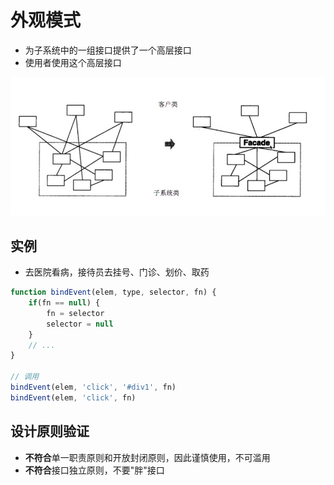 # 外观模式

- 为子系统中的一组接口提供了一个高层接口
- 使用者使用这个高层接口

![实例](https://github.com/viivLgr/viivBlog/blob/master/images/uml-10.png)

## 实例

- 去医院看病，接待员去挂号、门诊、划价、取药

```javascript
function bindEvent(elem, type, selector, fn) {
    if(fn == null) {
        fn = selector
        selector = null
    }
    // ...
}

// 调用
bindEvent(elem, 'click', '#div1', fn)
bindEvent(elem, 'click', fn)
```

## 设计原则验证

- **不符合**单一职责原则和开放封闭原则，因此谨慎使用，不可滥用
- **不符合**接口独立原则，不要"胖"接口